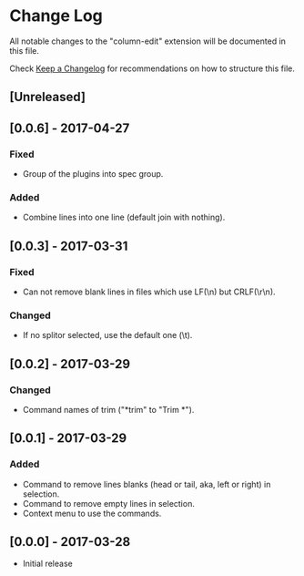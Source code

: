 # Change Log
All notable changes to the "column-edit" extension will be documented in this file.

Check [Keep a Changelog](http://keepachangelog.com/) for recommendations on how to structure this file.

## [Unreleased]

## [0.0.6] - 2017-04-27
### Fixed
- Group of the plugins into spec group.

### Added
- Combine lines into one line (default join with nothing).

## [0.0.3] - 2017-03-31
### Fixed
- Can not remove blank lines in files which use LF(\n) but CRLF(\r\n).

### Changed
- If no splitor selected, use the default one (\t).

## [0.0.2] - 2017-03-29
### Changed
- Command names of trim ("*trim" to "Trim *").

## [0.0.1] - 2017-03-29
### Added
- Command to remove lines blanks (head or tail, aka, left or right) in selection.
- Command to remove empty lines in selection.
- Context menu to use the commands.

## [0.0.0] - 2017-03-28
- Initial release